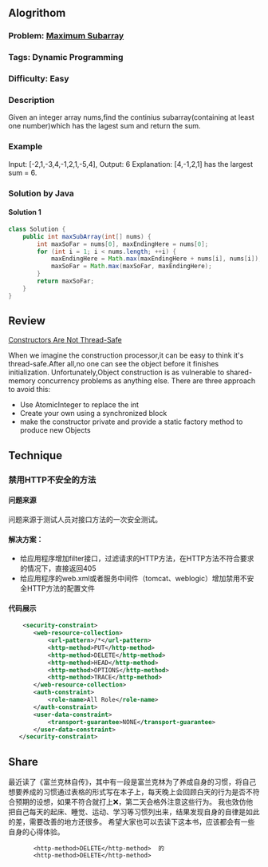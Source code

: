 
## Alogrithom
### Problem:  [Maximum Subarray](https://leetcode.com/problems/maximum-subarray/description/)
### Tags: Dynamic Programming
### Difficulty: Easy
### Description

Given an integer array nums,find the continius subarray(containing at least one number)which has the lagest sum and return the sum.

### Example
Input: [-2,1,-3,4,-1,2,1,-5,4],
Output: 6
Explanation: [4,-1,2,1] has the largest sum = 6.
    
### Solution by Java
#### Solution 1

```java
class Solution {
    public int maxSubArray(int[] nums) {
        int maxSoFar = nums[0], maxEndingHere = nums[0];
        for (int i = 1; i < nums.length; ++i) {
            maxEndingHere = Math.max(maxEndingHere + nums[i], nums[i]);
            maxSoFar = Math.max(maxSoFar, maxEndingHere);
        }
        return maxSoFar;
    }
}
```

## Review
[Constructors Are Not Thread-Safe](http://bruceeckel.github.io/2017/01/13/constructors-are-not-thread-safe/)

When we imagine the construction processor,it can be easy to think it's thread-safe.After all,no one can see the object before it finishes initialization.
Unfortunately,Object construction is as vulnerable to shared-memory concurrency problems as anything else.
There are three approach to avoid this:
+ Use AtomicInteger to replace the int
+ Create your own using a synchronized block
+ make the constructor private and provide a static factory method to produce new Objects




## Technique

### 禁用HTTP不安全的方法
#### 问题来源

问题来源于测试人员对接口方法的一次安全测试。

#### 解决方案：

+ 给应用程序增加filter接口，过滤请求的HTTP方法，在HTTP方法不符合要求的情况下，直接返回405
+ 给应用程序的web.xml或者服务中间件（tomcat、weblogic）增加禁用不安全HTTP方法的配置文件

#### 代码展示
```xml
    <security-constraint>  
       <web-resource-collection>  
           <url-pattern>/*</url-pattern>  
           <http-method>PUT</http-method>  
           <http-method>DELETE</http-method>  
           <http-method>HEAD</http-method>  
           <http-method>OPTIONS</http-method>  
           <http-method>TRACE</http-method>  
       </web-resource-collection>  
       <auth-constraint>      
           <role-name>All Role</role-name>   
       </auth-constraint>  
       <user-data-constraint>   
           <transport-guarantee>NONE</transport-guarantee>   
       </user-data-constraint>
   </security-constraint>
```

## Share

最近读了《富兰克林自传》，其中有一段是富兰克林为了养成自身的习惯，将自己想要养成的习惯通过表格的形式写在本子上，每天晚上会回顾白天的行为是否不符合预期的设想，如果不符合就打上❌，第二天会格外注意这些行为。
我也效仿他把自己每天的起床、睡觉、运动、学习等习惯列出来，结果发现自身的自律是如此的差，需要改善的地方还很多。
希望大家也可以去读下这本书，应该都会有一些自身的心得体验。

           <http-method>DELETE</http-method>  的
           <http-method>DELETE</http-method>  

